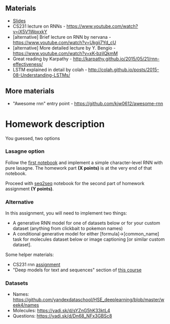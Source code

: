 ## Materials
* [Slides](https://yadi.sk/i/-Iqdhg483GDyoN)
* CS231 lecture on RNNs - https://www.youtube.com/watch?v=iX5V1WpxxkY
* [alternative] Brief lecture on RNN by nervana - https://www.youtube.com/watch?v=Ukgii7Yd_cU
* [alternative] More detailed lecture by Y. Bengio - https://www.youtube.com/watch?v=xK-bzjIQkmM
* Great reading by Karpathy - http://karpathy.github.io/2015/05/21/rnn-effectiveness/
* LSTM explained in detail by colah - http://colah.github.io/posts/2015-08-Understanding-LSTMs/

## More materials
* "Awesome rnn" entry point - https://github.com/kjw0612/awesome-rnn


# Homework description

You guessed, two options

### Lasagne option

Follow the [first notebook](https://github.com/yandexdataschool/Practical_RL/blob/master/week6.5/char_rnn.ipynb) and implement a simple character-level RNN with pure lasagne. The homework part __(X points)__ is at the very end of that notebook.

Proceed with [seq2seq](https://github.com/yandexdataschool/Practical_RL/blob/master/week6.5/seq2seq.ipynb) notebook for the second part of homework assignment __(Y points)__.

### Alternative

In this assignment, you will need to implement two things:
* A generative RNN model for one of datasets below or for your custom dataset (anything from clickbait to pokemon names)
* A conditional generative model for either [formula]->[common_name] task for molecules dataset below or image captioning [or similar custom dataset].

Some helper materials:
* CS231 rnn [assignment](http://cs231n.github.io/assignments2016/assignment3/)
* "Deep models for text and sequences" section of [this course](https://www.udacity.com/course/deep-learning--ud730)


### Datasets
- Names: https://github.com/yandexdataschool/HSE_deeplearning/blob/master/week4/names
- Molecules: https://yadi.sk/d/sYZnG5hK33ktL4
- Questions: https://yadi.sk/d/Dn68_NFx3GBSc8

